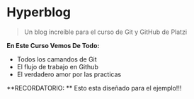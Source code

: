 # Hyperblog 
>   Un blog increíble para el curso de Git y GitHub de Platzi

 **En  Este Curso Vemos De Todo:**
- Todos los camandos de Git
- El flujo de trabajo en Github
- El verdadero amor por las practicas

**RECORDATORIO: ** Esto esta diseñado para el ejemplo!!!